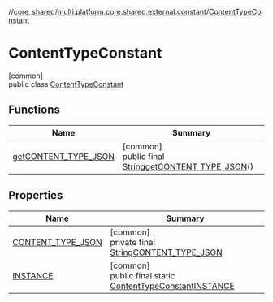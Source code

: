 //[core_shared](../../../index.md)/[multi.platform.core.shared.external.constant](../index.md)/[ContentTypeConstant](index.md)

# ContentTypeConstant

[common]\
public class [ContentTypeConstant](index.md)

## Functions

| Name | Summary |
|---|---|
| [getCONTENT_TYPE_JSON](get-c-o-n-t-e-n-t_-t-y-p-e_-j-s-o-n.md) | [common]<br>public final [String](https://docs.oracle.com/javase/8/docs/api/java/lang/String.html)[getCONTENT_TYPE_JSON](get-c-o-n-t-e-n-t_-t-y-p-e_-j-s-o-n.md)() |

## Properties

| Name | Summary |
|---|---|
| [CONTENT_TYPE_JSON](index.md#1839784118%2FProperties%2F-1689394408) | [common]<br>private final [String](https://docs.oracle.com/javase/8/docs/api/java/lang/String.html)[CONTENT_TYPE_JSON](index.md#1839784118%2FProperties%2F-1689394408) |
| [INSTANCE](index.md#1162599240%2FProperties%2F-1689394408) | [common]<br>public final static [ContentTypeConstant](index.md)[INSTANCE](index.md#1162599240%2FProperties%2F-1689394408) |
